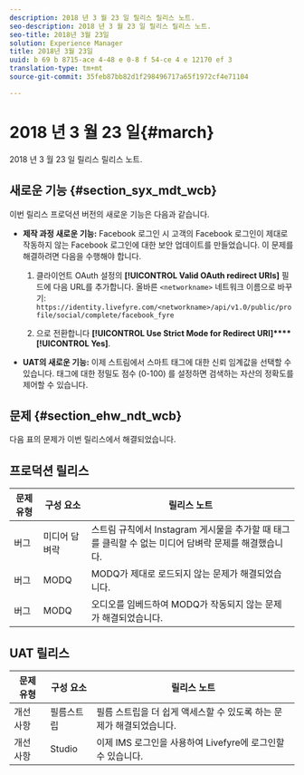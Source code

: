 ```yaml
---
description: 2018 년 3 월 23 일 릴리스 릴리스 노트.
seo-description: 2018 년 3 월 23 일 릴리스 릴리스 노트.
seo-title: 2018년 3월 23일
solution: Experience Manager
title: 2018년 3월 23일
uuid: b 69 b 8715-ace 4-48 e 0-8 f 54-ce 4 e 12170 ef 3
translation-type: tm+mt
source-git-commit: 35feb87bb82d1f298496717a65f1972cf4e71104

---
```



# 2018 년 3 월 23 일{#march}

2018 년 3 월 23 일 릴리스 릴리스 노트.

## 새로운 기능 {#section_syx_mdt_wcb}

이번 릴리스 프로덕션 버전의 새로운 기능은 다음과 같습니다.

* **제작 과정 새로운 기능:** Facebook 로그인 시 고객의 Facebook 로그인이 제대로 작동하지 않는 Facebook 로그인에 대한 보안 업데이트를 만들었습니다. 이 문제를 해결하려면 다음을 수행해야 합니다.

   1. 클라이언트 OAuth 설정의 **[!UICONTROL Valid OAuth redirect URIs]** 필드에 다음 URL를 추가합니다. 올바른 `<networkname>` 네트워크 이름으로 바꾸기:
      `https://identity.livefyre.com/<networkname>/api/v1.0/public/profile/social/complete/facebook_fyre`

   1. 으로 전환합니다 **[!UICONTROL Use Strict Mode for Redirect URI]****[!UICONTROL Yes]**.

* **UAT의 새로운 기능:** 이제 스트림에서 스마트 태그에 대한 신뢰 임계값을 선택할 수 있습니다. 태그에 대한 정밀도 점수 (0-100) 를 설정하면 검색하는 자산의 정확도를 제어할 수 있습니다.

## 문제 {#section_ehw_ndt_wcb}

다음 표의 문제가 이번 릴리스에서 해결되었습니다.

## 프로덕션 릴리스

| **문제 유형** | **구성 요소** | **릴리스 노트** |
|---|---|---|
| 버그 | 미디어 담벼락 | 스트림 규칙에서 Instagram 게시물을 추가할 때 태그를 클릭할 수 없는 미디어 담벼락 문제를 해결했습니다. |
| 버그 | MODQ | MODQ가 제대로 로드되지 않는 문제가 해결되었습니다. |
| 버그 | MODQ | 오디오를 임베드하여 MODQ가 작동되지 않는 문제가 해결되었습니다. |

## UAT 릴리스

| **문제 유형** | **구성 요소** | **릴리스 노트** |
|---|---|---|
| 개선 사항 | 필름스트립 | 필름 스트립을 더 쉽게 액세스할 수 있도록 하는 문제가 해결되었습니다. |
| 개선 사항 | Studio | 이제 IMS 로그인을 사용하여 Livefyre에 로그인할 수 있습니다. |

